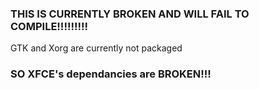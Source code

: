 ### THIS IS CURRENTLY BROKEN AND WILL FAIL TO COMPILE!!!!!!!!!

GTK and Xorg are currently not packaged 
### SO XFCE's dependancies are BROKEN!!!
